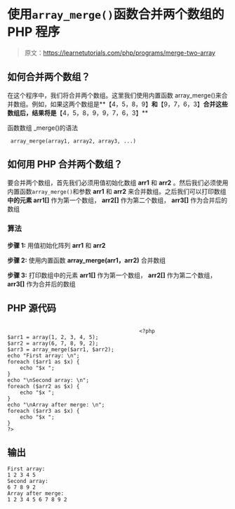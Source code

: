 # 使用`array_merge()`函数合并两个数组的 PHP 程序

> 原文：<https://learnetutorials.com/php/programs/merge-two-array>

## 如何合并两个数组？

在这个程序中，我们将合并两个数组。这里我们使用内置函数 array_merge()来合并数组。例如，如果这两个数组是**【4，5，8，9】**和**【9，7，6，3】**合并这些数组后，结果将是**【4，5，8，9，9，7，6，3】**

函数数组 _merge()的语法

```
 array_merge(array1, array2, array3, ...) 

```

## 如何用 PHP 合并两个数组？

要合并两个数组，首先我们必须用值初始化数组 **arr1** 和 **arr2** 。然后我们必须使用内置函数`array_merge()`和参数 **arr1** 和 **arr2** 来合并数组。之后我们可以打印数组**中的元素 arr1[]** 作为第一个数组， **arr2[]** 作为第二个数组， **arr3[]** 作为合并后的数组

### 算法

**步骤 1:** 用值初始化阵列 **arr1** 和 **arr2**

**步骤 2:** 使用内置函数 **array_merge(arr1，arr2)** 合并数组

**步骤 3:** 打印数组中的元素 **arr1[]** 作为第一个数组， **arr2[]** 作为第二个数组， **arr3[]** 作为合并后的数组

## PHP 源代码

```

                                          <?php
$arr1 = array(1, 2, 3, 4, 5);
$arr2 = array(6, 7, 8, 9, 2);
$arr3 = array_merge($arr1, $arr2);
echo "First array: \n";
foreach ($arr1 as $x) {
    echo "$x ";
}
echo "\nSecond array: \n";
foreach ($arr2 as $x) {
    echo "$x ";
}
echo "\nArray after merge: \n";
foreach ($arr3 as $x) {
    echo "$x ";
}
?>

```

## 输出

```
First array:
1 2 3 4 5
Second array:
6 7 8 9 2
Array after merge:
1 2 3 4 5 6 7 8 9 2
```